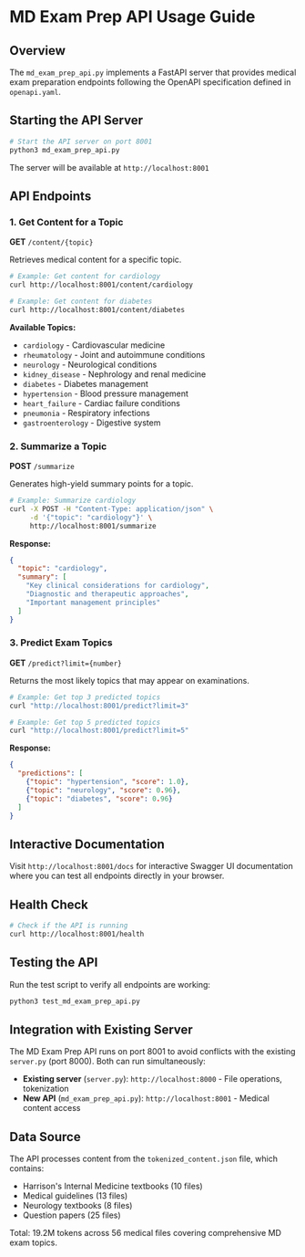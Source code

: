 # MD Exam Prep API Usage Guide

## Overview

The `md_exam_prep_api.py` implements a FastAPI server that provides medical exam preparation endpoints following the OpenAPI specification defined in `openapi.yaml`.

## Starting the API Server

```bash
# Start the API server on port 8001
python3 md_exam_prep_api.py
```

The server will be available at `http://localhost:8001`

## API Endpoints

### 1. Get Content for a Topic
**GET** `/content/{topic}`

Retrieves medical content for a specific topic.

```bash
# Example: Get content for cardiology
curl http://localhost:8001/content/cardiology

# Example: Get content for diabetes
curl http://localhost:8001/content/diabetes
```

**Available Topics:**
- `cardiology` - Cardiovascular medicine
- `rheumatology` - Joint and autoimmune conditions  
- `neurology` - Neurological conditions
- `kidney_disease` - Nephrology and renal medicine
- `diabetes` - Diabetes management
- `hypertension` - Blood pressure management
- `heart_failure` - Cardiac failure conditions
- `pneumonia` - Respiratory infections
- `gastroenterology` - Digestive system

### 2. Summarize a Topic
**POST** `/summarize`

Generates high-yield summary points for a topic.

```bash
# Example: Summarize cardiology
curl -X POST -H "Content-Type: application/json" \
     -d '{"topic": "cardiology"}' \
     http://localhost:8001/summarize
```

**Response:**
```json
{
  "topic": "cardiology",
  "summary": [
    "Key clinical considerations for cardiology",
    "Diagnostic and therapeutic approaches",
    "Important management principles"
  ]
}
```

### 3. Predict Exam Topics
**GET** `/predict?limit={number}`

Returns the most likely topics that may appear on examinations.

```bash
# Example: Get top 3 predicted topics
curl "http://localhost:8001/predict?limit=3"

# Example: Get top 5 predicted topics  
curl "http://localhost:8001/predict?limit=5"
```

**Response:**
```json
{
  "predictions": [
    {"topic": "hypertension", "score": 1.0},
    {"topic": "neurology", "score": 0.96},
    {"topic": "diabetes", "score": 0.96}
  ]
}
```

## Interactive Documentation

Visit `http://localhost:8001/docs` for interactive Swagger UI documentation where you can test all endpoints directly in your browser.

## Health Check

```bash
# Check if the API is running
curl http://localhost:8001/health
```

## Testing the API

Run the test script to verify all endpoints are working:

```bash
python3 test_md_exam_prep_api.py
```

## Integration with Existing Server

The MD Exam Prep API runs on port 8001 to avoid conflicts with the existing `server.py` (port 8000). Both can run simultaneously:

- **Existing server** (`server.py`): `http://localhost:8000` - File operations, tokenization
- **New API** (`md_exam_prep_api.py`): `http://localhost:8001` - Medical content access

## Data Source

The API processes content from the `tokenized_content.json` file, which contains:
- Harrison's Internal Medicine textbooks (10 files)
- Medical guidelines (13 files) 
- Neurology textbooks (8 files)
- Question papers (25 files)

Total: 19.2M tokens across 56 medical files covering comprehensive MD exam topics.